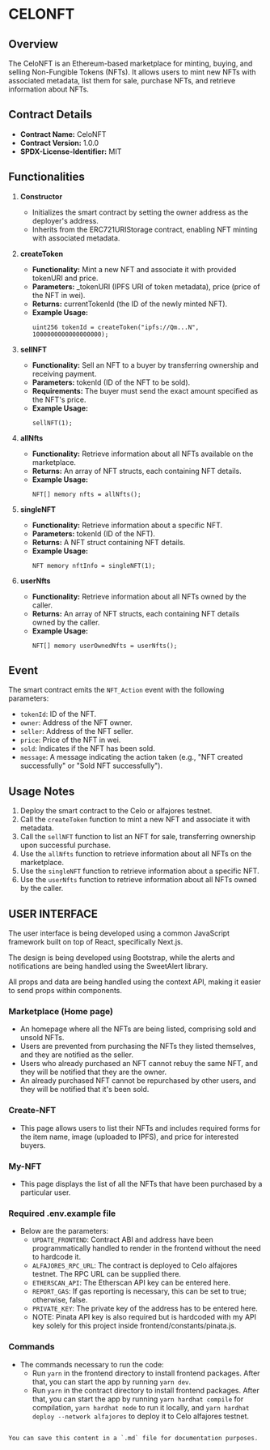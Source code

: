 
# CELONFT

## Overview
The CeloNFT is an Ethereum-based marketplace for minting, buying, and selling Non-Fungible Tokens (NFTs). It allows users to mint new NFTs with associated metadata, list them for sale, purchase NFTs, and retrieve information about NFTs.

## Contract Details
- **Contract Name:** CeloNFT
- **Contract Version:** 1.0.0
- **SPDX-License-Identifier:** MIT

## Functionalities
1. **Constructor**
   - Initializes the smart contract by setting the owner address as the deployer's address.
   - Inherits from the ERC721URIStorage contract, enabling NFT minting with associated metadata.

2. **createToken**
   - **Functionality:** Mint a new NFT and associate it with provided tokenURI and price.
   - **Parameters:** _tokenURI (IPFS URI of token metadata), price (price of the NFT in wei).
   - **Returns:** currentTokenId (the ID of the newly minted NFT).
   - **Example Usage:**
     ```solidity
     uint256 tokenId = createToken("ipfs://Qm...N", 1000000000000000000);
     ```

3. **sellNFT**
   - **Functionality:** Sell an NFT to a buyer by transferring ownership and receiving payment.
   - **Parameters:** tokenId (ID of the NFT to be sold).
   - **Requirements:** The buyer must send the exact amount specified as the NFT's price.
   - **Example Usage:**
     ```solidity
     sellNFT(1);
     ```

4. **allNfts**
   - **Functionality:** Retrieve information about all NFTs available on the marketplace.
   - **Returns:** An array of NFT structs, each containing NFT details.
   - **Example Usage:**
     ```solidity
     NFT[] memory nfts = allNfts();
     ```

5. **singleNFT**
   - **Functionality:** Retrieve information about a specific NFT.
   - **Parameters:** tokenId (ID of the NFT).
   - **Returns:** A NFT struct containing NFT details.
   - **Example Usage:**
     ```solidity
     NFT memory nftInfo = singleNFT(1);
     ```

6. **userNfts**
   - **Functionality:** Retrieve information about all NFTs owned by the caller.
   - **Returns:** An array of NFT structs, each containing NFT details owned by the caller.
   - **Example Usage:**
     ```solidity
     NFT[] memory userOwnedNfts = userNfts();
     ```

## Event
The smart contract emits the `NFT_Action` event with the following parameters:
- `tokenId`: ID of the NFT.
- `owner`: Address of the NFT owner.
- `seller`: Address of the NFT seller.
- `price`: Price of the NFT in wei.
- `sold`: Indicates if the NFT has been sold.
- `message`: A message indicating the action taken (e.g., "NFT created successfully" or "Sold NFT successfully").

## Usage Notes
1. Deploy the smart contract to the Celo or alfajores testnet.
2. Call the `createToken` function to mint a new NFT and associate it with metadata.
3. Call the `sellNFT` function to list an NFT for sale, transferring ownership upon successful purchase.
4. Use the `allNfts` function to retrieve information about all NFTs on the marketplace.
5. Use the `singleNFT` function to retrieve information about a specific NFT.
6. Use the `userNfts` function to retrieve information about all NFTs owned by the caller.

## USER INTERFACE
The user interface is being developed using a common JavaScript framework built on top of React, specifically Next.js.

The design is being developed using Bootstrap, while the alerts and notifications are being handled using the SweetAlert library.

All props and data are being handled using the context API, making it easier to send props within components.

### Marketplace (Home page)
- An homepage where all the NFTs are being listed, comprising sold and unsold NFTs.
- Users are prevented from purchasing the NFTs they listed themselves, and they are notified as the seller.
- Users who already purchased an NFT cannot rebuy the same NFT, and they will be notified that they are the owner.
- An already purchased NFT cannot be repurchased by other users, and they will be notified that it's been sold.

### Create-NFT
- This page allows users to list their NFTs and includes required forms for the item name, image (uploaded to IPFS), and price for interested buyers.

### My-NFT
- This page displays the list of all the NFTs that have been purchased by a particular user.

### Required .env.example file
- Below are the parameters:
  - `UPDATE_FRONTEND`: Contract ABI and address have been programmatically handled to render in the frontend without the need to hardcode it.
  - `ALFAJORES_RPC_URL`: The contract is deployed to Celo alfajores testnet. The RPC URL can be supplied there.
  - `ETHERSCAN_API`: The Etherscan API key can be entered here.
  - `REPORT_GAS`: If gas reporting is necessary, this can be set to true; otherwise, false.
  - `PRIVATE_KEY`: The private key of the address has to be entered here.
  - NOTE: Pinata API key is also required but is hardcoded with my API key solely for this project inside frontend/constants/pinata.js.

### Commands
- The commands necessary to run the code:
  - Run `yarn` in the frontend directory to install frontend packages. After that, you can start the app by running `yarn dev`.
  - Run `yarn` in the contract directory to install frontend packages. After that, you can start the app by running `yarn hardhat compile` for compilation, `yarn hardhat node` to run it locally, and `yarn hardhat deploy --network alfajores` to deploy it to Celo alfajores testnet.
```

You can save this content in a `.md` file for documentation purposes.
